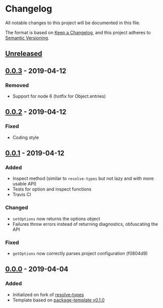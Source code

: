# Changelog
All notable changes to this project will be documented in this file.

The format is based on [Keep a Changelog](https://keepachangelog.com/en/1.0.0/),
and this project adheres to [Semantic Versioning](https://semver.org/spec/v2.0.0.html).

## [Unreleased]

## [0.0.3] - 2019-04-12
### Removed
 - Support for node 6 (hotfix for Object.entries)

## [0.0.2] - 2019-04-12
### Fixed
 - Coding style

## [0.0.1] - 2019-04-12
### Added
 - Inspect method (similar to `resolve-types` but not lazy and with more usable API)
 - Tests for option and inspect functions
 - Travis CI

### Changed
 - `setOptions` now returns the options object
 - Failures throw errors instead of returning diagnostics, obfuscating the API

### Fixed
 - `getOptions` now correctly parses project configuration (f0804d9)

## [0.0.0] - 2019-04-04
### Added
- Initialized on fork of [resolve-types](https://github.com/paulkoerbitz/resolve-types)
- Template based on [package-template v0.1.0](https://github.com/AckeeCZ/package-template/tree/v0.1.0)

[Unreleased]: https://github.com/grissius/intspector/compare/v0.0.3...HEAD
[0.0.3]: https://github.com/grissius/intspector/compare/v0.0.2...v0.0.3
[0.0.2]: https://github.com/grissius/intspector/compare/v0.0.1...v0.0.2
[0.0.1]: https://github.com/grissius/intspector/compare/v0.0.0...v0.0.1
[0.0.0]: https://github.com/grissius/intspector/compare/76d2238...v0.0.0
